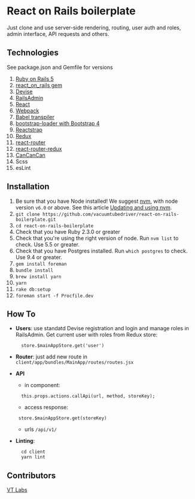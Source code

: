 # React on Rails boilerplate

Just clone and use server-side rendering, routing, user auth and roles, admin interface, API requests and others.

## Technologies

See package.json and Gemfile for versions

1. [Ruby on Rails 5](http://rubyonrails.org/)
1. [react_on_rails gem](https://github.com/shakacode/react_on_rails/)
1. [Devise](https://github.com/plataformatec/devise/)
1. [RailsAdmin](https://github.com/sferik/rails_admin)
1. [React](http://facebook.github.io/react/)
1. [Webpack](https://github.com/webpack/) 
1. [Babel transpiler](https://github.com/babel/babel)
1. [bootstrap-loader with Bootstrap 4](https://www.npmjs.com/package/bootstrap-loader/)
1. [Reactstrap](https://reactstrap.github.io/)
1. [Redux](https://github.com/reactjs/redux)
1. [react-router](https://github.com/reactjs/react-router)
1. [react-router-redux](https://github.com/reactjs/react-router-redux)
1. [CanCanCan](https://github.com/CanCanCommunity/cancancan/)
1. Scss
1. esLint

## Installation 

1. Be sure that you have Node installed! We suggest [nvm](https://github.com/creationix/nvm), with node version `v6.0` or above. See this article [Updating and using nvm](http://forum.shakacode.com/t/updating-and-using-nvm/293).
1. `git clone https://github.com/vacuumtubedriver/react-on-rails-boilerplate.git`
1. `cd react-on-rails-boilerplate`
1. Check that you have Ruby 2.3.0 or greater
1. Check that you're using the right version of node. Run `nvm list` to check. Use 5.5 or greater.
1. Check that you have Postgres installed. Run `which postgres` to check. Use 9.4 or greater.
1. `gem install foreman`
1. `bundle install`
1. `brew install yarn`
1. `yarn`
1. `rake db:setup`
1. `foreman start -f Procfile.dev`

## How To

+ **Users**: use standatd Devise registration and login and manage roles in RailsAdmin. Get current user with roles from Redux store:
  ```
    store.$mainAppStore.get('user')
  ```
  
+ **Router**: just add new route in `client/app/bundles/MainApp/routes/routes.jsx`  


+ **API** 
  + in component: 
  ```
    this.props.actions.callApi(url, method, storeKey);
  ```
  + access response:
  ```
   store.$mainAppStore.get(storeKey) 
  ```
  + urls `/api/v1/`
  
 + **Linting**: 
    ```
      cd client
      yarn lint
    ```
  
 ## Contributors
  [VT Labs](https://www.vtlabs.org)
